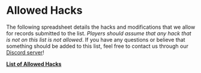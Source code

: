<div class='panel fade js-scroll-anim' data-anim='fade'>

# Allowed Hacks

The following spreadsheet details the hacks and modifications that we allow for records submitted to the list. *Players should assume that any hack that is not on this list is not allowed*. If you have any questions or believe that something should be added to this list, feel free to contact us through our [Discord server](https://discord.gg/demonlist)!
  
[**List of Allowed Hacks**](https://docs.google.com/spreadsheets/d/1evE4nXATxRAQWu2Ajs54E6cVUqHBoSid8I7JauJnOzg/edit?usp=sharing)

</div>
